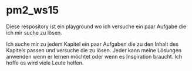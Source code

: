 # pm2_ws15
Diese respository ist ein playground wo ich versuche ein paar Aufgabe die ich mir suche  zu lösen.

Ich suche mir zu jedem Kapitel ein paar Aufgaben die zu den Inhalt des Kapitels passen und versuche die zu lösen.
Jeder kann meine Lösungen anwenden wenn er lernen möchtet oder wenn es Inspiration braucht. 
Ich hoffe es wird viele Leute helfen.
